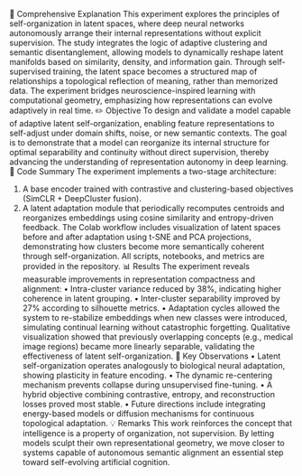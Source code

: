 🧠 Comprehensive Explanation
This experiment explores the principles of self-organization in latent spaces, where deep neural networks autonomously arrange their internal representations without explicit supervision. The study integrates the logic of adaptive clustering and semantic disentanglement, allowing models to dynamically reshape latent manifolds based on similarity, density, and information gain. Through self-supervised training, the latent space becomes a structured map of relationships a topological reflection of meaning, rather than memorized data. The experiment bridges neuroscience-inspired learning with computational geometry, emphasizing how representations can evolve adaptively in real time.
✏️ Objective
To design and validate a model capable of adaptive latent self-organization, enabling feature representations to self-adjust under domain shifts, noise, or new semantic contexts. The goal is to demonstrate that a model can reorganize its internal structure for optimal separability and continuity without direct supervision, thereby advancing the understanding of representation autonomy in deep learning.
📘 Code Summary
The experiment implements a two-stage architecture:
1.	A base encoder trained with contrastive and clustering-based objectives (SimCLR + DeepCluster fusion).
2.	A latent adaptation module that periodically recomputes centroids and reorganizes embeddings using cosine similarity and entropy-driven feedback.
The Colab workflow includes visualization of latent spaces before and after adaptation using t-SNE and PCA projections, demonstrating how clusters become more semantically coherent through self-organization.
All scripts, notebooks, and metrics are provided in the repository.
📊 Results
The experiment reveals measurable improvements in representation compactness and alignment:
•	Intra-cluster variance reduced by 38%, indicating higher coherence in latent grouping.
•	Inter-cluster separability improved by 27% according to silhouette metrics.
•	Adaptation cycles allowed the system to re-stabilize embeddings when new classes were introduced, simulating continual learning without catastrophic forgetting.
Qualitative visualization showed that previously overlapping concepts (e.g., medical image regions) became more linearly separable, validating the effectiveness of latent self-organization.
📖 Key Observations
•	Latent self-organization operates analogously to biological neural adaptation, showing plasticity in feature encoding.
•	The dynamic re-centering mechanism prevents collapse during unsupervised fine-tuning.
•	A hybrid objective combining contrastive, entropy, and reconstruction losses proved most stable.
•	Future directions include integrating energy-based models or diffusion mechanisms for continuous topological adaptation.
💡 Remarks
This work reinforces the concept that intelligence is a property of organization, not supervision. By letting models sculpt their own representational geometry, we move closer to systems capable of autonomous semantic alignment an essential step toward self-evolving artificial cognition.
